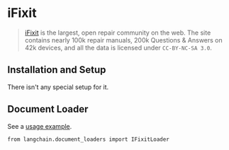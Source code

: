 iFixit
======

> [iFixit](https://www.ifixit.com) is the largest, open repair community on the web. The site contains nearly 100k repair manuals, 200k Questions & Answers on 42k devices, and all the data is licensed under `CC-BY-NC-SA 3.0`.

Installation and Setup[](#installation-and-setup "Direct link to Installation and Setup")
------------------------------------------------------------------------------------------

There isn't any special setup for it.

Document Loader[](#document-loader "Direct link to Document Loader")
---------------------------------------------------------------------

See a [usage example](/docs/integrations/document_loaders/ifixit).

    from langchain.document_loaders import IFixitLoader